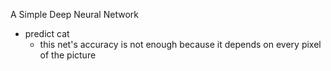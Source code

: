 A Simple Deep Neural Network
* predict cat
    * this net's accuracy is not enough because it depends on every pixel of the picture
